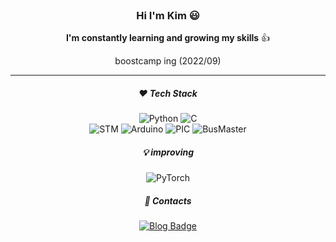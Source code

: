 <div align = "center">

<br/>

### Hi I'm Kim :smiley:
  
<!-- **I'm an Electronics engineer, but I can be any engineer you want**   -->
 **I'm constantly learning and growing my skills** :+1:
 
 boostcamp ing (2022/09)
___

##### :heart: Tech Stack
![Python](https://img.shields.io/badge/Python-3776AB?style=flat&logo=Python&logoColor=white) ![C](https://img.shields.io/badge/C-A8B9CC?style=flat&logo=C&logoColor=white)   
![STM](http://img.shields.io/badge/STM-03234B?style=flat?style=plastic&logo=STMicroelectronics&logoColor=white)  ![Arduino](http://img.shields.io/badge/Arduino-00979D?style=flat?style=plastic&logo=Arduino&logoColor=white) ![PIC](https://img.shields.io/badge/PIC-CC0000?style=flate&logo=&logoColor=white) ![BusMaster](https://img.shields.io/badge/Busmaster-00D1B2?style=flate&logo=&logoColor=white)  



##### :bulb: _improving_  
![PyTorch](http://img.shields.io/badge/PyTorch-EE4C2C?style=flat?style=plastic&logo=PyTorch&logoColor=white) 

##### :link: Contacts 
<!-- [![Gmail Badge](https://img.shields.io/badge/Gmail-d14836?style=flat&logo=Gmail&logoColor=white&link=mailto:kimjinseop5697@gmail.com)]
 (mailto:kimjinseop5697@gmail.com)  -->
  
[![Blog Badge](http://img.shields.io/badge/-Blog-0A0B09?style=flat&logo=FF5722&link=https://k-tech.tistory.com/)](https://k-tech.tistory.com/)

</div>
